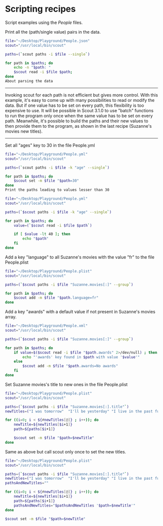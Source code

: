 # Scripting recipes

Script examples using the *People* files.

Print all the (path/single value) pairs in the data.

```bash
file="~/Desktop/Playground/People.json"
scout="/usr/local/bin/scout"

paths=(`scout paths -i $file --single`)

for path in $paths; do
	echo -n "$path: "
	$scout read -i $file $path;
done
About parsing the data
```

---
Invoking scout for each path is not efficient but gives more control. With this example, it's easy to come up with many possibilities to read or modify the data. But if one value has to be set on every path, this flexibility is too expensive to use. It will be possible in Scout 3.1.0 to use "batch" functions to run the program only once when the same value has to be set on every path. Meanwhile, it's possible to build the paths and their new values to then provide them to the program, as shown in the last recipe (Suzanne's movies new titles).

---

Set all "ages" key to 30 in the file People.yml

```bash
file="~/Desktop/Playground/People.yml"
scout="/usr/local/bin/scout"

paths=(`scout paths -i $file -k "age" --single`)

for path in $paths; do
	$scout set -m $file "$path=30"
done
Print the paths leading to values lesser than 30

file="~/Desktop/Playground/People.yml"
scout="/usr/local/bin/scout"

paths=(`$scout paths -i $file -k "age" --single`)

for path in $paths; do
	value=(`$scout read -i $file $path`)

	if [ $value -lt 40 ]; then
		echo "$path"
	fi
done
```

Add a key "language" to all Suzanne's movies with the value "fr" to the file People.plist
```bash
file="~/Desktop/Playground/People.plist"
scout="/usr/local/bin/scout"

paths=(`$scout paths -i $file "Suzanne.movies[:]" --group`)

for path in $paths; do
	$scout add -m $file "$path.language=fr"
done
```

Add a key "awards" with a default value if not present in Suzanne's movies array.
```bash
file="~/Desktop/Playground/People.xml"
scout="/usr/local/bin/scout"

paths=(`$scout paths -i $file "Suzanne.movies[:]" --group`)

for path in $paths; do
	if value=$($scout read -i $file "$path.awards" 2>/dev/null) ; then
		echo "'awards' key found in $path with value '$value'"
	else
		$scout add -m $file "$path.awards=No awards"
	fi
done

```

Set Suzanne movies's title to new ones in the file People.plist
```bash
file="~/Desktop/Playground/People.plist"
scout="/usr/local/bin/scout"

paths=(`$scout paths -i $file "Suzanne.movies[:].title"`)
newTitles=("I was tomorrow"  "I'll be yesterday" "I live in the past future")

for ((i=0; i < ${#newTitles[@]} ; i++)); do
	newTitle=${newTitles[$i+1]}
	path=${paths[$i+1]}

	$scout set -m $file "$path=$newTitle"
done
```

Same as above but call scout only once to set the new titles.
```bash
file="~/Desktop/Playground/People.plist"
scout="/usr/local/bin/scout"

paths=(`$scout paths -i $file "Suzanne.movies[:].title"`)
newTitles=("I was tomorrow"  "I'll be yesterday" "I live in the past future")
pathsAndNewTitles=""

for ((i=0; i < ${#newTitles[@]} ; i++)); do
	newTitle=${newTitles[$i+1]}
	path=${paths[$i+1]}
	pathsAndNewTitles="$pathsAndNewTitles '$path=$newTitle'"
done

$scout set -m $file "$path=$newTitle"
```